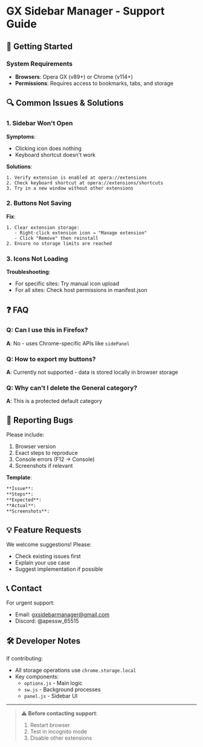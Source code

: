 # GX Sidebar Manager - Support Guide

## 🚀 Getting Started
### System Requirements
- **Browsers**: Opera GX (v89+) or Chrome (v114+)
- **Permissions**: Requires access to bookmarks, tabs, and storage

## 🔍 Common Issues & Solutions

### 1. Sidebar Won't Open
**Symptoms**:
- Clicking icon does nothing
- Keyboard shortcut doesn't work

**Solutions**:
```steps
1. Verify extension is enabled at opera://extensions
2. Check keyboard shortcut at opera://extensions/shortcuts
3. Try in a new window without other extensions
```

### 2. Buttons Not Saving
**Fix**:
```steps
1. Clear extension storage:
   - Right-click extension icon → "Manage extension"
   - Click "Remove" then reinstall
2. Ensure no storage limits are reached
```

### 3. Icons Not Loading
**Troubleshooting**:
- For specific sites: Try manual icon upload
- For all sites: Check host permissions in manifest.json

## ❓ FAQ

### Q: Can I use this in Firefox?
**A**: No - uses Chrome-specific APIs like `sidePanel`

### Q: How to export my buttons?
**A**: Currently not supported - data is stored locally in browser storage

### Q: Why can't I delete the General category?
**A**: This is a protected default category

## 🐛 Reporting Bugs
Please include:
1. Browser version
2. Exact steps to reproduce
3. Console errors (F12 → Console)
4. Screenshots if relevant

**Template**:
```markdown
**Issue**:
**Steps**:
**Expected**:
**Actual**:
**Screenshots**:
```

## 💡 Feature Requests
We welcome suggestions! Please:
- Check existing issues first
- Explain your use case
- Suggest implementation if possible

## 📞 Contact
For urgent support:
- Email: gxsidebarmanager@gmail.com
- Discord: @apessw_65515

## 🛠️ Developer Notes
If contributing:
- All storage operations use `chrome.storage.local`
- Key components:
  - `options.js` - Main logic
  - `sw.js` - Background processes
  - `panel.js` - Sidebar UI

---

> ⚠️ **Before contacting support**:
> 1. Restart browser
> 2. Test in incognito mode
> 3. Disable other extensions
